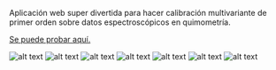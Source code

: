 
Aplicación web super divertida para hacer calibración multivariante de primer
orden sobre datos espectroscópicos en quimometría.

[Se puede probar aquí.](http://atmunr.shinyapps.io/mvc1 'Se puede probar aquí.')

![alt text](https://raw.githubusercontent.com/atmunr/MVC1/master/preview/1.png)
![alt text](https://raw.githubusercontent.com/atmunr/MVC1/master/preview/2.png)
![alt text](https://raw.githubusercontent.com/atmunr/MVC1/master/preview/3.png)
![alt text](https://raw.githubusercontent.com/atmunr/MVC1/master/preview/4.png)
![alt text](https://raw.githubusercontent.com/atmunr/MVC1/master/preview/5.png)
![alt text](https://raw.githubusercontent.com/atmunr/MVC1/master/preview/6.png)
![alt text](https://raw.githubusercontent.com/atmunr/MVC1/master/preview/7.png)

